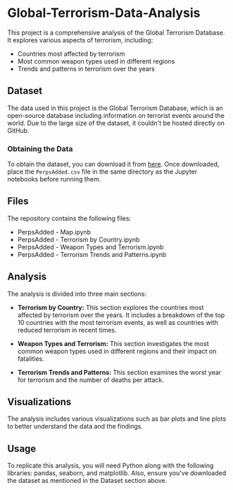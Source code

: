# Global-Terrorism-Data-Analysis
This project is a comprehensive analysis of the Global Terrorism Database. It explores various aspects of terrorism, including:

- Countries most affected by terrorism
- Most common weapon types used in different regions
- Trends and patterns in terrorism over the years

## Dataset
The data used in this project is the Global Terrorism Database, which is an open-source database including information on terrorist events around the world. Due to the large size of the dataset, it couldn't be hosted directly on GitHub.

### Obtaining the Data
To obtain the dataset, you can download it from [here](https://www.kaggle.com/datasets/START-UMD/gtd). Once downloaded, place the `PerpsAdded.csv` file in the same directory as the Jupyter notebooks before running them.

## Files
The repository contains the following files:

- PerpsAdded - Map.ipynb
- PerpsAdded - Terrorism by Country.ipynb
- PerpsAdded - Weapon Types and Terrorism.ipynb
- PerpsAdded - Terrorism Trends and Patterns.ipynb

## Analysis
The analysis is divided into three main sections:

- **Terrorism by Country:** This section explores the countries most affected by terrorism over the years. It includes a breakdown of the top 10 countries with the most terrorism events, as well as countries with reduced terrorism in recent times.

- **Weapon Types and Terrorism:** This section investigates the most common weapon types used in different regions and their impact on fatalities.

- **Terrorism Trends and Patterns:** This section examines the worst year for terrorism and the number of deaths per attack.

## Visualizations
The analysis includes various visualizations such as bar plots and line plots to better understand the data and the findings.

## Usage
To replicate this analysis, you will need Python along with the following libraries: pandas, seaborn, and matplotlib. Also, ensure you've downloaded the dataset as mentioned in the Dataset section above.
